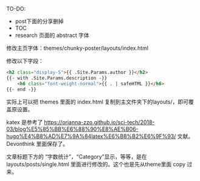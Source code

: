 
TO-DO: 
- post下面的分享删掉
- TOC
- research 页面的 abstract 字体
  
修改主页字体：themes/chunky-poster/layouts/index.html

修改以下字段：
```html
<h2 class="display-5">{{ .Site.Params.author }}</h2>
{{- with .Site.Params.description -}}
    <h6 class="font-weight-normal">{{ . | safeHTML }}</h6>
{{- end -}}
```

实际上可以把 themes 里面的 index.html 复制到主文件夹下的layouts/，即可覆盖原设置。

katex 是参考了 https://orianna-zzo.github.io/sci-tech/2018-03/blog%E5%85%BB%E6%88%90%E8%AE%B06-hugo%E4%B8%AD%E7%9A%84latex%E6%B8%B2%E6%9F%93/ 文献。Devonthink 里面保存了。

文章标题下方的 “字数统计”，“Category”显示，等等，是在layouts/posts/single.html 里面进行修改的。这个也是先从theme里面 copy 过来。